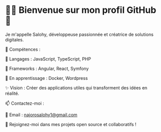 # 👩‍💻 Bienvenue sur mon profil GitHub 👋

Je m'appelle Salohy, développeuse passionnée et créatrice de solutions digitales.

🔧 Compétences :

  🔹 Langages : JavaScript, TypeScript, PHP
  
  🔹 Frameworks :  Angular, React, Symfony
  
🌱 En apprentissage : Docker, Wordpress

✨ Vision : Créer des applications utiles qui transforment des idées en réalité.

📫 Contactez-moi :

  🔹 Email : najorosalohy1@gmail.com
  
🚀 Rejoignez-moi dans mes projets open source et collaboratifs ! 

